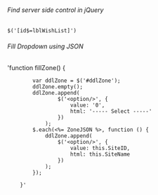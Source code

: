 ###### Find server side control in jQuery
`$('[id$=lblWishList]')`

###### Fill Dropdown using JSON
'function fillZone() {  
            
            var ddlZone = $('#ddlZone');
            ddlZone.empty();
            ddlZone.append(
                    $('<option/>', {
                        value: '0',
                        html: '----- Select -----'
                    })
                );
            $.each(<%= ZoneJSON %>, function () {
                ddlZone.append(
                    $('<option/>', {
                        value: this.SiteID,
                        html: this.SiteName
                    })
                );
            });

        }'
